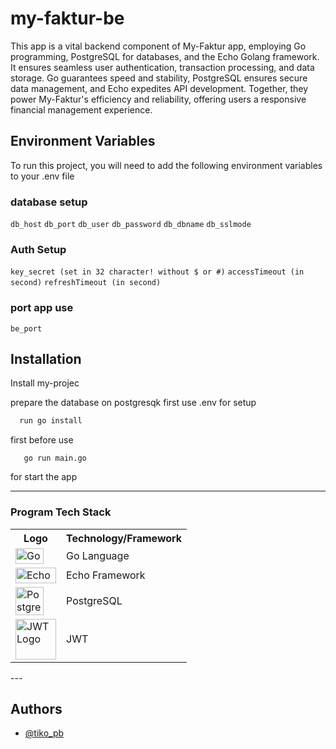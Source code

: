 # my-faktur-be

This app is a vital backend component of My-Faktur app, employing Go programming, PostgreSQL for databases, and the Echo Golang framework. It ensures seamless user authentication, transaction processing, and data storage. Go guarantees speed and stability, PostgreSQL ensures secure data management, and Echo expedites API development. Together, they power My-Faktur's efficiency and reliability, offering users a responsive financial management experience.

## Environment Variables

To run this project, you will need to add the following environment variables to your .env file

### database setup

`db_host`
`db_port`
`db_user`
`db_password`
`db_dbname`
`db_sslmode`

### Auth Setup

`key_secret (set in 32 character! without $ or #)`
`accessTimeout (in second)`
`refreshTimeout (in second)`

### port app use

`be_port`

## Installation

Install my-projec

prepare the database on postgresqk first use .env for setup

```bash
  run go install
```

first before use

```
   go run main.go
```

for start the app

---

### Program Tech Stack

<table>
  <tr>
    <th>Logo</th>
    <th>Technology/Framework</th>
  </tr>
  <tr>
    <td><img src="https://cdn.worldvectorlogo.com/logos/golang-1.svg" alt="Golang Logo" width="45" height="25"></td>
    <td>Go Language</td>
  </tr>
  <tr>
    <td><img src="https://echo.labstack.com/img/logo-light.svg" alt="Echo Logo" width="65" height="25"></td>
    <td>Echo Framework</td>
  </tr>
  <tr>
    <td><img src="https://e7.pngegg.com/pngimages/173/36/png-clipart-postgresql-logo-computer-software-database-open-source-s-text-head.png" alt="PostgreSQL Logo" width="45" height="45"></td>
    <td>PostgreSQL</td>
  </tr>
  <tr>
    <td><img src="https://cdn.worldvectorlogo.com/logos/jwtio-json-web-token.svg" alt="JWT Logo" width="65" height="65"></td>
    <td>JWT</td>
  </tr>
</table>
---

## Authors

- [@tiko_pb](https://github.com/tikopb)
